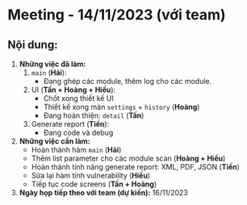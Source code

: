 # Meeting - 14/11/2023 (với team)
## Nội dung:
1. **Những việc đã làm:**
    1. `main` (**Hải**):
        - Đang ghép các module, thêm log cho các module.
    2. UI (**Tấn + Hoàng + Hiếu**):
        - Chốt xong thiết kế UI
        - Thiết kế xong màn `settings` + `history` (**Hoàng**)
        - Đang hoàn thiện: `detail` (**Tấn**)
    3. Generate report (**Tiến**):
        - Đang code và debug
2. **Những việc cần làm:**
    - Hoàn thành hàm `main` (**Hải**)
    - Thêm list parameter cho các module scan (**Hoàng + Hiếu**)
    - Hoàn thành tính năng generate report: XML, PDF, JSON (**Tiến**)
    - Sửa lại hàm tính vulnerability (**Hiếu**)
    - Tiếp tục code screens (**Tấn + Hoàng**)
3. **Ngày họp tiếp theo với team (dự kiến):** 16/11/2023
